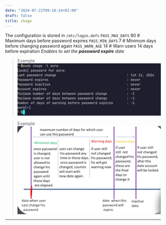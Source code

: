 ```yaml
---
date: "2024-07-22T09:10:24+02:00"
draft: false
title: chage
---
```


The configuration is stored in  `/etc/login.defs`
`PASS_MAX_DAYS`   90   # Maximum days before password expires
`PASS_MIN_DAYS`   7    # Minimum days before changing password again
`PASS_WARN_AGE`   14   # Warn users 14 days before expiration
*Enables to set the **password expire** date*

> Example
> ![Pasted_image_20240505083722.png](/static/Pasted_image_20240505083722.png)

> Example
> ![Pasted_image_20240505084134.png](/static/Pasted_image_20240505084134.png)

------------------------------------------------------------------------
